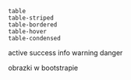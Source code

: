     table
    table-striped
    table-bordered
    table-hover
    table-condensed
active
success
info
warning
danger

obrazki w bootstrapie
